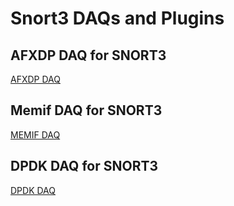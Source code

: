 # Snort3 DAQs and Plugins

## AFXDP DAQ for SNORT3
 [AFXDP DAQ](./afxdp/README.afxdp.md)

## Memif DAQ for SNORT3
 [MEMIF DAQ](./memif/README.memif.md)

## DPDK DAQ for SNORT3
 [DPDK DAQ](./dpdk/README.dpdk.md)

